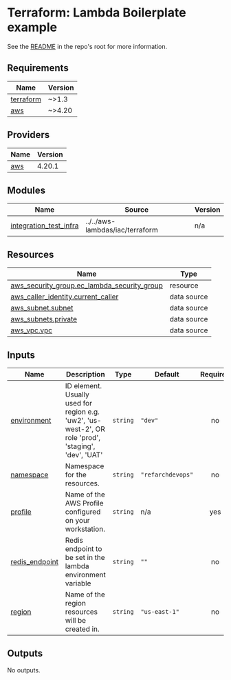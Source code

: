# Terraform: Lambda Boilerplate example

See the [README](../../../../README.md) in the repo's root for more information.  


<!-- BEGINNING OF PRE-COMMIT-TERRAFORM DOCS HOOK -->
## Requirements

| Name | Version |
|------|---------|
| <a name="requirement_terraform"></a> [terraform](#requirement\_terraform) | ~>1.3 |
| <a name="requirement_aws"></a> [aws](#requirement\_aws) | ~>4.20 |

## Providers

| Name | Version |
|------|---------|
| <a name="provider_aws"></a> [aws](#provider\_aws) | 4.20.1 |

## Modules

| Name | Source | Version |
|------|--------|---------|
| <a name="module_integration_test_infra"></a> [integration\_test\_infra](#module\_integration\_test\_infra) | ../../aws-lambdas/iac/terraform | n/a |

## Resources

| Name | Type |
|------|------|
| [aws_security_group.ec_lambda_security_group](https://registry.terraform.io/providers/hashicorp/aws/latest/docs/resources/security_group) | resource |
| [aws_caller_identity.current_caller](https://registry.terraform.io/providers/hashicorp/aws/latest/docs/data-sources/caller_identity) | data source |
| [aws_subnet.subnet](https://registry.terraform.io/providers/hashicorp/aws/latest/docs/data-sources/subnet) | data source |
| [aws_subnets.private](https://registry.terraform.io/providers/hashicorp/aws/latest/docs/data-sources/subnets) | data source |
| [aws_vpc.vpc](https://registry.terraform.io/providers/hashicorp/aws/latest/docs/data-sources/vpc) | data source |

## Inputs

| Name | Description | Type | Default | Required |
|------|-------------|------|---------|:--------:|
| <a name="input_environment"></a> [environment](#input\_environment) | ID element. Usually used for region e.g. 'uw2', 'us-west-2', OR role 'prod', 'staging', 'dev', 'UAT' | `string` | `"dev"` | no |
| <a name="input_namespace"></a> [namespace](#input\_namespace) | Namespace for the resources. | `string` | `"refarchdevops"` | no |
| <a name="input_profile"></a> [profile](#input\_profile) | Name of the AWS Profile configured on your workstation. | `string` | n/a | yes |
| <a name="input_redis_endpoint"></a> [redis\_endpoint](#input\_redis\_endpoint) | Redis endpoint to be set in the lambda environment variable | `string` | `""` | no |
| <a name="input_region"></a> [region](#input\_region) | Name of the region resources will be created in. | `string` | `"us-east-1"` | no |

## Outputs

No outputs.
<!-- END OF PRE-COMMIT-TERRAFORM DOCS HOOK -->

